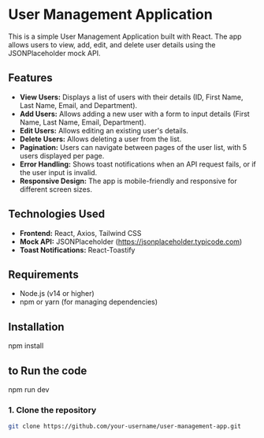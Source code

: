 # User Management Application

This is a simple User Management Application built with React. The app allows users to view, add, edit, and delete user details using the JSONPlaceholder mock API.

## Features
- **View Users:** Displays a list of users with their details (ID, First Name, Last Name, Email, and Department).
- **Add Users:** Allows adding a new user with a form to input details (First Name, Last Name, Email, Department).
- **Edit Users:** Allows editing an existing user's details.
- **Delete Users:** Allows deleting a user from the list.
- **Pagination:** Users can navigate between pages of the user list, with 5 users displayed per page.
- **Error Handling:** Shows toast notifications when an API request fails, or if the user input is invalid.
- **Responsive Design:** The app is mobile-friendly and responsive for different screen sizes.

## Technologies Used
- **Frontend:** React, Axios, Tailwind CSS
- **Mock API:** JSONPlaceholder (https://jsonplaceholder.typicode.com)
- **Toast Notifications:** React-Toastify

## Requirements
- Node.js (v14 or higher)
- npm or yarn (for managing dependencies)

## Installation

npm install

## to Run the code

npm run dev

### 1. Clone the repository

```bash
git clone https://github.com/your-username/user-management-app.git
